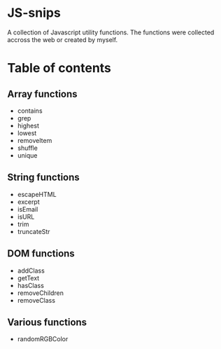 JS-snips
========

A collection of Javascript utility functions. 
The functions were collected accross the web or created by myself.

Table of contents
=================

Array functions
---------------
- contains
- grep
- highest
- lowest
- removeItem
- shuffle
- unique

String functions
----------------
- escapeHTML
- excerpt
- isEmail
- isURL
- trim
- truncateStr

DOM functions
----------------
- addClass
- getText
- hasClass
- removeChildren
- removeClass

Various functions
-----------------
- randomRGBColor